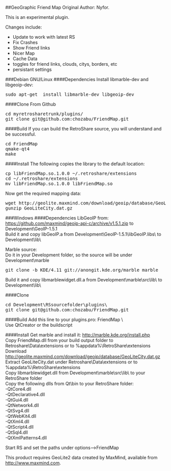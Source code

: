 ##GeoGraphic Friend Map
Original Author: Nyfor.

This is an experimental plugin.

Changes include:
 - Update to work with latest RS
 - Fix Crashes
 - Show Friend links
 - Nicer Map
 - Cache Data
 - toggles for friend links, clouds, citys, borders, etc
 - persistant settings

###Debian GNU/Linux
####Dependencies
Install libmarble-dev and libgeoip-dev:  
<pre>
sudo apt-get  install libmarble-dev libgeoip-dev
</pre>
####Clone From Github
<pre>
cd myretrosharetrunk/plugins/  
git clone git@github.com:chozabu/FriendMap.git
</pre>
####Build
If you can build the RetroShare source, you will understand and be successful.
<pre>
cd FriendMap  
qmake-qt4  
make  
</pre>
####Install
The following copies the library to the default location:
<pre>
cp libFriendMap.so.1.0.0 ~/.retroshare/extensions  
cd ~/.retroshare/extensions  
mv libFriendMap.so.1.0.0 libFriendMap.so  
</pre>

Now get the required mapping data:
<pre>
wget http://geolite.maxmind.com/download/geoip/database/GeoLiteCity.dat.gz  
gunzip GeoLiteCity.dat.gz  
</pre>  
  

###Windows
####Dependencies
LibGeoIP from: https://github.com/maxmind/geoip-api-c/archive/v1.5.1.zip to Development\GeoIP-1.5.1  
Build it and copy libGeoIP.a from Development\GeoIP-1.5.1\libGeoIP\.libs\ to Development\lib\  
  
Marble source:  
Do it in your Development folder, so the source will be under Development\marble  
<pre>
git clone -b KDE/4.11 git://anongit.kde.org/marble marble  
</pre>
Build it and copy libmarblewidget.dll.a from Development\marble\src\lib\ to Development\lib\  
  
####Clone
<pre>
cd Development\RSsourcefolder\plugins\  
git clone git@github.com:chozabu/FriendMap.git  
</pre>

####Build
Add this line to your plugins.pro: FriendMap \  
Use QtCreator or the buildscript  

####Install
Get marble and install it: http://marble.kde.org/install.php  
Copy FriendMap.dll from your build output folder to Retroshare\Data\extensions or to %appdata%\RetroShare\extensions  
Download http://geolite.maxmind.com/download/geoip/database/GeoLiteCity.dat.gz  
Extract GeoLiteCity.dat under Retroshare\Data\extensions or to %appdata%\RetroShare\extensions  
Copy libmarblewidget.dll from Development\marble\src\lib\ to your RetroShare folder  
Copy the following dlls from Qt\bin to your RetroShare folder:  
-QtCore4.dll  
-QtDeclarative4.dll  
-QtGui4.dll  
-QtNetwork4.dll  
-QtSvg4.dll  
-QtWebKit4.dll  
-QtXml4.dll  
-QtScript4.dll  
-QtSql4.dll  
-QtXmlPatterns4.dll  

Start RS and set the paths under options-->FriendMap  
  
This product requires GeoLite2 data created by MaxMind, available from  
<a href="http://www.maxmind.com">http://www.maxmind.com</a>.
